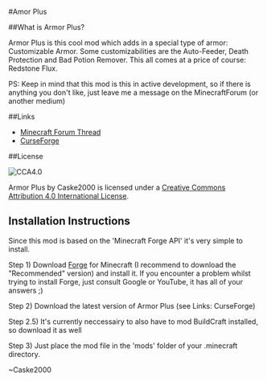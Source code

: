 #Amor Plus

##What is Armor Plus?

Armor Plus is this cool mod which adds in a special type of armor: Customizable Armor. Some customizabilities are the Auto-Feeder, Death Protection and Bad Potion Remover. This all comes at a price of course: Redstone Flux.

PS: Keep in mind that this mod is this in active development, so if there is anything you don't like, just leave me a message on the MinecraftForum (or another medium)

##Links
- [Minecraft Forum Thread](http://www.google.com)
- [CurseForge](http://www.google.com)

##License

![CCA4.0](https://licensebuttons.net/l/by/4.0/88x31.png)

Armor Plus by Caske2000 is licensed under a [Creative Commons Attribution 4.0 International License](http://creativecommons.org/licenses/by/4.0/).

## Installation Instructions

Since this mod is based on the 'Minecraft Forge API' it's very simple to install.

Step 1) Download [Forge](http://files.minecraftforge.net/) for Minecraft (I recommend to download the "Recommended" version) and install it. If you encounter a problem whilst trying to install Forge, just consult Google or YouTube, it has all of your answers ;)

Step 2) Download the latest version of Armor Plus (see Links: CurseForge)

Step 2.5) It's currently neccessairy to also have to mod BuildCraft installed, so download it as well

Step 3) Just place the mod file in the 'mods' folder of your .minecraft directory.

~Caske2000